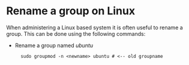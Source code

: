 # Rename a group on Linux

When administering a Linux based system it is often useful to rename a group.  This can be done using the following commands:

- Rename a group named *ubuntu*

        sudo groupmod -n <newname> ubuntu # <-- old groupname